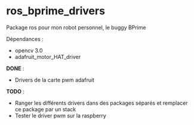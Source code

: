 # ros_bprime_drivers
Package ros pour mon robot personnel, le buggy BPrime

Dépendances : 
 - opencv 3.0
 - adafruit_motor_HAT_driver

__DONE__ : 
 - Drivers de la carte pwm adafruit

__TODO__ : 
 - Ranger les différents drivers dans des packages séparés et remplacer ce package par un stack
 - Tester le driver pwm sur la raspberry
